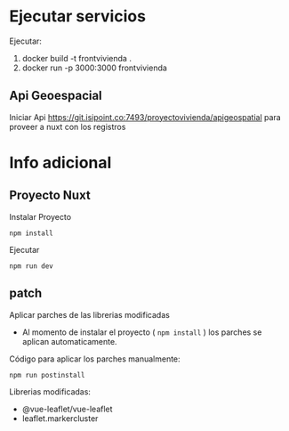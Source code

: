 # Ejecutar servicios

Ejecutar:
1. docker build -t frontvivienda .
2. docker run -p 3000:3000 frontvivienda

## Api Geoespacial
Iniciar Api https://git.isipoint.co:7493/proyectovivienda/apigeospatial para proveer a nuxt con los registros

# Info adicional

## Proyecto Nuxt
Instalar Proyecto

```
npm install
```

Ejecutar

```
npm run dev
```

## patch
Aplicar parches de las librerias modificadas 

* Al momento de instalar el proyecto ( ``` npm install ``` ) los parches se aplican automaticamente.

Código para aplicar los parches manualmente:

```bash
npm run postinstall
```

Librerias modificadas:
* @vue-leaflet/vue-leaflet
* leaflet.markercluster
